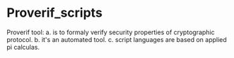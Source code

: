 # Proverif_scripts

Proverif tool:
a.  is to formaly verify security properties of cryptographic protocol.
b.  it's an automated tool.
c.  script languages are based on applied pi calculas.
